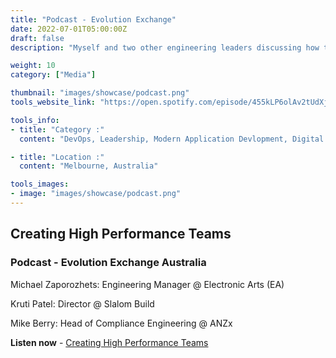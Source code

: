 ```yaml
---
title: "Podcast - Evolution Exchange"
date: 2022-07-01T05:00:00Z
draft: false
description: "Myself and two other engineering leaders discussing how to create high performing teams"

weight: 10
category: ["Media"]

thumbnail: "images/showcase/podcast.png"
tools_website_link: "https://open.spotify.com/episode/455kLP6olAv2tUdXjUgelG"

tools_info:
- title: "Category :"
  content: "DevOps, Leadership, Modern Application Devlopment, Digital Transformation"

- title: "Location :"
  content: "Melbourne, Australia"

tools_images:
- image: "images/showcase/podcast.png"
---
```


## Creating High Performance Teams

### Podcast - Evolution Exchange Australia 

Michael Zaporozhets: Engineering Manager @ Electronic Arts (EA)

Kruti Patel: Director @ Slalom Build

Mike Berry: Head of Compliance Engineering @ ANZx

**Listen now** - [Creating High Performance Teams](https://open.spotify.com/episode/455kLP6olAv2tUdXjUgelG)